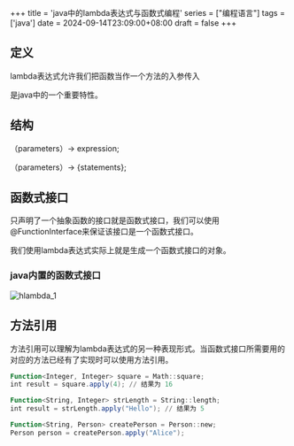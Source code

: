 +++
title = 'java中的lambda表达式与函数式编程'
series = ["编程语言"]
tags = ['java']
date = 2024-09-14T23:09:00+08:00
draft = false
+++
## 定义

lambda表达式允许我们把函数当作一个方法的入参传入

是java中的一个重要特性。

## 结构

（parameters）-> expression;

（parameters）-> {statements};

## 函数式接口

只声明了一个抽象函数的接口就是函数式接口，我们可以使用@FunctionInterface来保证该接口是一个函数式接口。

我们使用lambda表达式实际上就是生成一个函数式接口的对象。

### java内置的函数式接口

![hlambda_1](java/lambda_1.png)

## 方法引用

方法引用可以理解为lambda表达式的另一种表现形式。当函数式接口所需要用的对应的方法已经有了实现时可以使用方法引用。

```PowerShell
Function<Integer, Integer> square = Math::square;
int result = square.apply(4); // 结果为 16
```

```PowerShell
Function<String, Integer> strLength = String::length;
int result = strLength.apply("Hello"); // 结果为 5
```

```PowerShell
Function<String, Person> createPerson = Person::new;
Person person = createPerson.apply("Alice");
```

